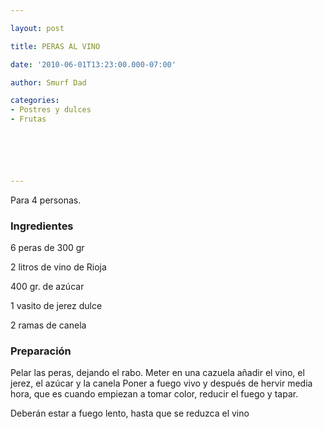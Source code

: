 ```yaml
---

layout: post

title: PERAS AL VINO

date: '2010-06-01T13:23:00.000-07:00'

author: Smurf Dad

categories:
- Postres y dulces
- Frutas






---
```


Para 4 personas.

<h3>Ingredientes</h3>

6 peras de 300 gr

2 litros de vino de Rioja

400 gr. de azúcar

1 vasito de jerez dulce

2 ramas de canela

<h3>Preparación</h3>

Pelar las peras, dejando el rabo. Meter en una cazuela añadir el vino, el jerez, el azúcar y la canela Poner a fuego vivo y después de hervir media hora, que es cuando empiezan a tomar color, reducir el fuego y tapar.

Deberán estar a fuego lento, hasta que se reduzca el vino